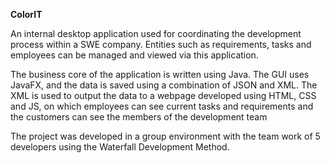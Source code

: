 **ColorIT**

An internal desktop application used for coordinating the development process within a SWE company. Entities such as requirements, tasks and employees can be managed and viewed via this application. 

The business core of the application is written using Java. The GUI uses JavaFX, and the data is saved using a combination of JSON and XML. The XML is used to output the data to a webpage developed using HTML, CSS and JS, on which employees can see current tasks and requirements and the customers can see the members of the development team

The project was developed in a group environment with the team work of 5 developers using the Waterfall Development Method.
